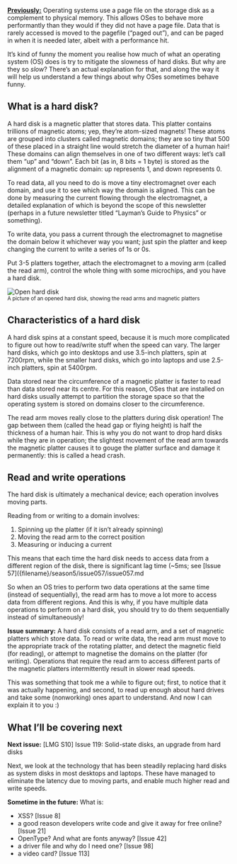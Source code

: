 [**Previously:**](https://buttondown.email/laymansguide/archive/) Operating systems use a page file on the storage disk as a complement to physical memory. This allows OSes to behave more performantly than they would if they did not have a page file. Data that is rarely accessed is moved to the pagefile (“paged out”), and can be paged in when it is needed later, albeit with a performance hit.

It’s kind of funny the moment you realise how much of what an operating system (OS) does is try to mitigate the slowness of hard disks. But why are they so *slow*? There’s an actual explanation for that, and along the way it will help us understand a few things about why OSes sometimes behave funny.

## What is a hard disk?

A hard disk is a magnetic platter that stores data. This platter contains trillions of magnetic atoms; yep, they’re atom-sized magnets! These atoms are grouped into clusters called magnetic domains; they are so tiny that 500 of these placed in a straight line would stretch the diameter of a human hair! These domains can align themselves in one of two different ways: let’s call them “up” and “down”. Each bit (as in, 8 bits = 1 byte) is stored as the alignment of a magnetic domain: up represents 1, and down represents 0.

To read data, all you need to do is move a tiny electromagnet over each domain, and use it to see which way the domain is aligned. This can be done by measuring the current flowing through the electromagnet, a detailed explanation of which is beyond the scope of this newsletter (perhaps in a future newsletter titled “Layman’s Guide to Physics” or something).

To write data, you pass a current through the electromagnet to magnetise the domain below it whichever way you want; just spin the platter and keep changing the current to write a series of 1s or 0s.

Put 3-5 platters together, attach the electromagnet to a moving arm (called the read arm), control the whole thing with some microchips, and you have a hard disk.

![Open hard disk]({attach}issue118_01.gif)<br />
<small>A picture of an opened hard disk, showing the read arms and magnetic platters</small>

## Characteristics of a hard disk

A hard disk spins at a constant speed, because it is much more complicated to figure out how to read/write stuff when the speed can vary. The larger hard disks, which go into desktops and use 3.5-inch platters, spin at 7200rpm, while the smaller hard disks, which go into laptops and use 2.5-inch platters, spin at 5400rpm.

Data stored near the circumference of a magnetic platter is faster to read than data stored near its centre. For this reason, OSes that are installed on hard disks usually attempt to partition the storage space so that the operating system is stored on domains closer to the circumference.

The read arm moves really close to the platters during disk operation! The gap between them (called the head gap or flying height) is half the thickness of a human hair. This is why you do not want to drop hard disks while they are in operation; the slightest movement of the read arm towards the magnetic platter causes it to gouge the platter surface and damage it permanently: this is called a head crash.

## Read and write operations

The hard disk is ultimately a mechanical device; each operation involves moving parts.

Reading from or writing to a domain involves:

1. Spinning up the platter (if it isn’t already spinning)
2. Moving the read arm to the correct position
3. Measuring or inducing a current

This means that each time the hard disk needs to access data from a different region of the disk, there is significant lag time (~5ms; see [Issue 57]({filename}/season5/issue057/issue057.md

[^1]: This process is what millennials might remember as **defragmentation**, or defragging.

So when an OS tries to perform two data operations at the same time (instead of sequentially), the read arm has to move a lot more to access data from different regions. And this is why, if you have multiple data operations to perform on a hard disk, you should try to do them sequentially instead of simultaneously!

**Issue summary:** A hard disk consists of a read arm, and a set of magnetic platters which store data. To read or write data, the read arm must move to the appropriate track of the rotating platter, and detect the magnetic field (for reading), or attempt to magnetise the domains on the platter (for writing). Operations that require the read arm to access different parts of the magnetic platters intermittently result in slower read speeds.

This was something that took me a while to figure out; first, to notice that it was actually happening, and second, to read up enough about hard drives and take some (nonworking) ones apart to understand. And now I can explain it to you :)

## What I’ll be covering next

**Next issue:** [LMG S10] Issue 119: Solid-state disks, an upgrade from hard disks

Next, we look at the technology that has been steadily replacing hard disks as system disks in most desktops and laptops. These have managed to eliminate the latency due to moving parts, and enable much higher read and write speeds.

**Sometime in the future:** What is:

- XSS? [Issue 8]
- a good reason developers write code and give it away for free online? [Issue 21]
- OpenType? And what are fonts anyway? [Issue 42]
- a driver file and why do I need one? [Issue 98]
- a video card? [Issue 113]

